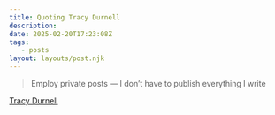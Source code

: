 ```yaml
---
title: Quoting Tracy Durnell
description:
date: 2025-02-20T17:23:08Z
tags:
   - posts
layout: layouts/post.njk
---
```


> Employ private posts — I don’t have to publish everything I write

[Tracy Durnell](https://tracydurnell.com/2025/01/21/guiding-principles-for-my-website/)
